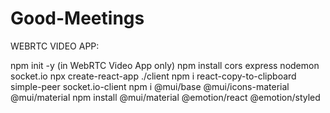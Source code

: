 ﻿# Good-Meetings
WEBRTC VIDEO APP:

npm init -y (in WebRTC Video App only)
npm install cors express nodemon socket.io
npx create-react-app ./client
npm i react-copy-to-clipboard simple-peer socket.io-client
npm i @mui/base @mui/icons-material @mui/material
npm install @mui/material @emotion/react @emotion/styled

